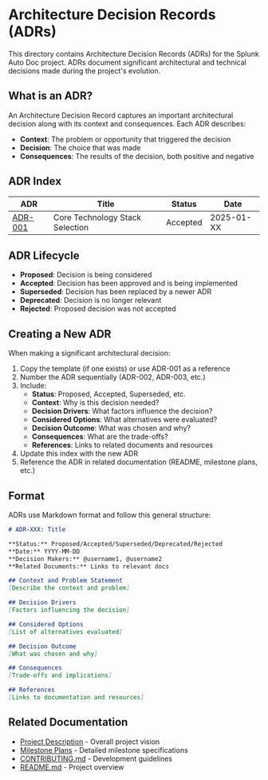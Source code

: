 # Architecture Decision Records (ADRs)

This directory contains Architecture Decision Records (ADRs) for the Splunk Auto Doc project. ADRs document significant architectural and technical decisions made during the project's evolution.

## What is an ADR?

An Architecture Decision Record captures an important architectural decision along with its context and consequences. Each ADR describes:

- **Context**: The problem or opportunity that triggered the decision
- **Decision**: The choice that was made
- **Consequences**: The results of the decision, both positive and negative

## ADR Index

| ADR | Title | Status | Date |
|-----|-------|--------|------|
| [ADR-001](ADR-001-core-stack.md) | Core Technology Stack Selection | Accepted | 2025-01-XX |

## ADR Lifecycle

- **Proposed**: Decision is being considered
- **Accepted**: Decision has been approved and is being implemented
- **Superseded**: Decision has been replaced by a newer ADR
- **Deprecated**: Decision is no longer relevant
- **Rejected**: Proposed decision was not accepted

## Creating a New ADR

When making a significant architectural decision:

1. Copy the template (if one exists) or use ADR-001 as a reference
2. Number the ADR sequentially (ADR-002, ADR-003, etc.)
3. Include:
   - **Status**: Proposed, Accepted, Superseded, etc.
   - **Context**: Why is this decision needed?
   - **Decision Drivers**: What factors influence the decision?
   - **Considered Options**: What alternatives were evaluated?
   - **Decision Outcome**: What was chosen and why?
   - **Consequences**: What are the trade-offs?
   - **References**: Links to related documents and resources
4. Update this index with the new ADR
5. Reference the ADR in related documentation (README, milestone plans, etc.)

## Format

ADRs use Markdown format and follow this general structure:

```markdown
# ADR-XXX: Title

**Status:** Proposed/Accepted/Superseded/Deprecated/Rejected
**Date:** YYYY-MM-DD
**Decision Makers:** @username1, @username2
**Related Documents:** Links to relevant docs

## Context and Problem Statement
[Describe the context and problem]

## Decision Drivers
[Factors influencing the decision]

## Considered Options
[List of alternatives evaluated]

## Decision Outcome
[What was chosen and why]

## Consequences
[Trade-offs and implications]

## References
[Links to documentation and resources]
```

## Related Documentation

- [Project Description](../../notes/Project%20description.md) - Overall project vision
- [Milestone Plans](../../notes/) - Detailed milestone specifications
- [CONTRIBUTING.md](../../CONTRIBUTING.md) - Development guidelines
- [README.md](../../README.md) - Project overview
